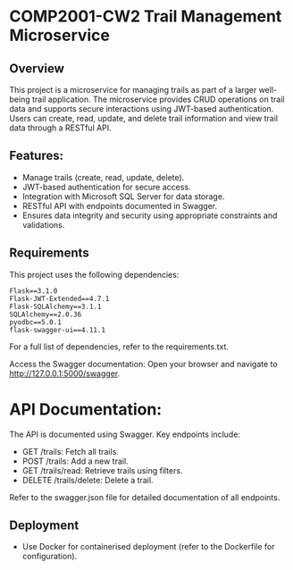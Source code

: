 # COMP2001-CW2 Trail Management Microservice

## Overview
This project is a microservice for managing trails as part of a larger well-being trail application. The microservice provides CRUD operations on trail data and supports secure interactions using JWT-based authentication. Users can create, read, update, and delete trail information and view trail data through a RESTful API.

## Features:

- Manage trails (create, read, update, delete).
- JWT-based authentication for secure access.
- Integration with Microsoft SQL Server for data storage.
- RESTful API with endpoints documented in Swagger.
- Ensures data integrity and security using appropriate constraints and validations.

## Requirements
This project uses the following dependencies:

    Flask==3.1.0
    Flask-JWT-Extended==4.7.1
    Flask-SQLAlchemy==3.1.1
    SQLAlchemy==2.0.36
    pyodbc==5.0.1
    flask-swagger-ui==4.11.1
    
For a full list of dependencies, refer to the requirements.txt.

Access the Swagger documentation: 
Open your browser and navigate to http://127.0.0.1:5000/swagger.

# API Documentation:
The API is documented using Swagger. Key endpoints include:

- GET /trails: Fetch all trails.
- POST /trails: Add a new trail.
- GET /trails/read: Retrieve trails using filters.
- DELETE /trails/delete: Delete a trail.

Refer to the swagger.json file for detailed documentation of all endpoints.

## Deployment

- Use Docker for containerised deployment (refer to the Dockerfile for configuration).
